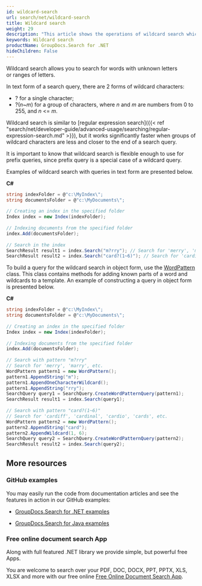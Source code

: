```yaml
---
id: wildcard-search
url: search/net/wildcard-search
title: Wildcard search
weight: 29
description: "This article shows the operations of wildcard search which allows you to search for words with unknown letters or ranges of letters."
keywords: Wildcard search
productName: GroupDocs.Search for .NET
hideChildren: False
---
```

Wildcard search allows you to search for words with unknown letters or ranges of letters.

In text form of a search query, there are 2 forms of wildcard characters:

*   ? for a single character;
*   ?(*n*~*m*) for a group of characters, where *n* and *m* are numbers from 0 to 255, and *n* <= *m*.

Wildcard search is similar to [regular expression search]({{< ref "search/net/developer-guide/advanced-usage/searching/regular-expression-search.md" >}}), but it works significantly faster when groups of wildcard characters are less and closer to the end of a search query.

It is important to know that wildcard search is flexible enough to use for prefix queries, since prefix query is a special case of a wildcard query.

Examples of wildcard search with queries in text form are presented below.

**C#**

```csharp
string indexFolder = @"c:\MyIndex\";
string documentsFolder = @"c:\MyDocuments\";
 
// Creating an index in the specified folder
Index index = new Index(indexFolder);
 
// Indexing documents from the specified folder
index.Add(documentsFolder);
 
// Search in the index
SearchResult result1 = index.Search("m?rry"); // Search for 'merry', 'marry', etc.
SearchResult result2 = index.Search("card?(1~6)"); // Search for 'cardiff', 'cardinal', 'cardio', 'cards', etc.
```

To build a query for the wildcard search in object form, use the [WordPattern](https://apireference.groupdocs.com/net/search/groupdocs.search.common/wordpattern) class. This class contains methods for adding known parts of a word and wildcards to a template. An example of constructing a query in object form is presented below.

**C#**

```csharp
string indexFolder = @"c:\MyIndex\";
string documentsFolder = @"c:\MyDocuments\";
 
// Creating an index in the specified folder
Index index = new Index(indexFolder);
 
// Indexing documents from the specified folder
index.Add(documentsFolder);
 
// Search with pattern "m?rry"
// Search for 'merry', 'marry', etc.
WordPattern pattern1 = new WordPattern();
pattern1.AppendString("m");
pattern1.AppendOneCharacterWildcard();
pattern1.AppendString("rry");
SearchQuery query1 = SearchQuery.CreateWordPatternQuery(pattern1);
SearchResult result1 = index.Search(query1);
 
// Search with pattern "card?(1~6)"
// Search for 'cardiff', 'cardinal', 'cardio', 'cards', etc.
WordPattern pattern2 = new WordPattern();
pattern2.AppendString("card");
pattern2.AppendWildcard(1, 6);
SearchQuery query2 = SearchQuery.CreateWordPatternQuery(pattern2);
SearchResult result2 = index.Search(query2);
```

## More resources

### GitHub examples

You may easily run the code from documentation articles and see the features in action in our GitHub examples:

*   [GroupDocs.Search for .NET examples](https://github.com/groupdocs-search/GroupDocs.Search-for-.NET)
    
*   [GroupDocs.Search for Java examples](https://github.com/groupdocs-search/GroupDocs.Search-for-Java)
    

### Free online document search App

Along with full featured .NET library we provide simple, but powerful free Apps.

You are welcome to search over your PDF, DOC, DOCX, PPT, PPTX, XLS, XLSX and more with our free online [Free Online Document Search App](https://products.groupdocs.app/search).
